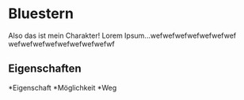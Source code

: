 # Bluestern

Also das ist mein Charakter!
Lorem Ipsum...wefwefwefwefwefwefwef
wefwefwefwefwefwefwefwefwf

## Eigenschaften
*Eigenschaft
*Möglichkeit
*Weg
